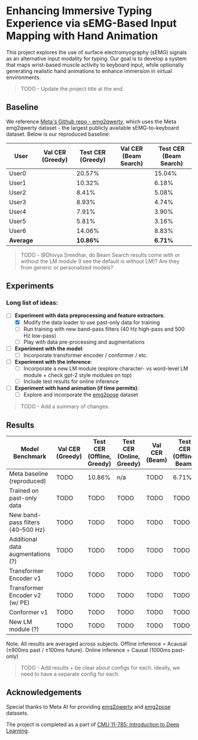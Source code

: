# Enhancing Immersive Typing Experience via sEMG-Based Input Mapping with Hand Animation

This project explores the use of surface electromyography (sEMG) signals as an alternative input modality for typing. Our goal is to develop a system that maps wrist-based muscle activity to keyboard input, while optionally generating realistic hand animations to enhance immersion in virtual environments. 

> TODO - Update the project title at the end.

## Baseline

We reference [Meta's Github repo - emg2qwerty](https://github.com/facebookresearch/emg2qwerty), which uses the Meta emg2qwerty dataset - the largest publicly available sEMG-to-keyboard dataset. Below is our reproduced baseline:

| User       | Val CER (Greedy) | Test CER (Greedy) | Val CER (Beam Search) | Test CER (Beam Search) |
|------------|------------------|-------------------|------------------------|-------------------------|
| User0      |                  | 20.57%            |                        | 15.04%                  |
| User1      |                  | 10.32%            |                        | 6.18%                   |
| User2      |                  | 8.41%             |                        | 5.08%                   |
| User3      |                  | 8.93%             |                        | 4.74%                   |
| User4      |                  | 7.91%             |                        | 3.90%                   |
| User5      |                  | 5.81%             |                        | 3.16%                   |
| User6      |                  | 14.06%            |                        | 8.83%                   |
| **Average**|                  | **10.86%**        |                        | **6.71%**               |

> TODO - @Dhivya Sreedhar, do Beam Search results come with or without the LM module (I see the default is without LM)? Are they from generic or personalized models?

## Experiments

### Long list of ideas:

- [ ] **Experiment with data preprocessing and feature extractors**: 
  - [x] Modify the data loader to use past-only data for training  
  - [ ] Run training with new band-pass filters (40 Hz high-pass and 500 Hz low-pass)
  - [ ] Play with data pre-processing and augmentations 
- [ ] **Experiment with the model**: 
  - [ ] Incorporate transformer encoder / conformer / etc. 
- [ ] **Experiment with the inference**:
  - [ ] Incorporate a new LM module (explore character- vs word-level LM module + check gpt-2 style modules on top)
  - [ ] Include test results for online inference
- [ ] **Experiment with hand animation (if time permits)**:
  - [ ] Explore and incorporate the [emg2pose](https://github.com/facebookresearch/emg2pose) dataset  

> TODO - Add a summary of changes.

## Results

| Model Benchmark    | Val CER (Greedy) | Test CER (Offline, Greedy) | Test CER (Online, Greedy) | Val CER (Beam) | Test CER (Offline, Beam) | Test CER (Online, Beam) |
|--------------------|------------------|----------------------------|---------------------------|----------------|--------------------------|-------------------------|
| Meta baseline (reproduced)         |    TODO     |    10.86%   |    n/a      |    TODO     |    6.71%    |    n/a     |
| Trained on past-only data          |    TODO     |    TODO     |    TODO     |    TODO     |    TODO     |    TODO     |
| New band-pass filters (40–500 Hz)  |    TODO     |    TODO     |    TODO     |    TODO     |    TODO     |    TODO     |
| Additional data augmentations (?)  |    TODO     |    TODO     |    TODO     |    TODO     |    TODO     |    TODO     |
| Transformer Encoder v1             |    TODO     |    TODO     |    TODO     |    TODO     |    TODO     |    TODO     |
| Transformer Encoder v2 (w/ PE)     |    TODO     |    TODO     |    TODO     |    TODO     |    TODO     |    TODO     |
| Conformer v1                       |    TODO     |    TODO     |    TODO     |    TODO     |    TODO     |    TODO     |
| New LM module (?)                  |    TODO     |    TODO     |    TODO     |    TODO     |    TODO     |    TODO     |

Note. All results are averaged across subjects. Offline inference = Acausal (±900ms past / ±100ms future). Online inference = Causal (1000ms past-only)

> TODO - Add results + be clear about configs for each. Ideally, we need to have a separate config for each. 
  
## Acknowledgements

Special thanks to Meta AI for providing [emg2qwerty](https://github.com/facebookresearch/emg2qwerty) and [emg2pose](https://github.com/facebookresearch/emg2pose) datasets.

The project is completed as a part of [CMU 11-785: Introduction to Deep Learning](https://deeplearning.cs.cmu.edu/S25/index.html).
